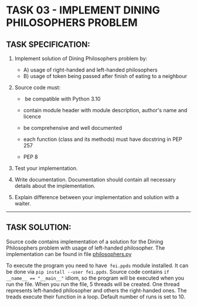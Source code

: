 # TASK 03 - IMPLEMENT DINING PHILOSOPHERS PROBLEM

## TASK SPECIFICATION:

1. Implement solution of Dining Philosophers problem by:
    - A) usage of right-handed and left-handed philosophers
    - B) usage of token being passed after finish of eating to a neighbour
2. Source code must:   
  
   -  be compatible with Python 3.10

   - contain module header with module description, author's name and licence
    
   - be comprehensive and well documented
    
   - each function (class and its methods) must have docstring in PEP 257
    
   - PEP 8
2. Test your implementation.
3. Write documentation. Documentation should contain all necessary details about the implementation. 
4. Explain difference between your implementation and solution with a waiter.
---
## TASK SOLUTION:

Source code contains implementation of a solution for the Dining Philosophers problem with usage of left-handed philosopher. The implementation can be found in file [philosophers.py](https://github.com/AlzbetaFekiacova/Fekiacova_105061_feippds/blob/03/philosphers.py)

To execute the program you need to have  `fei.ppds` module installed. It can be done via `pip install --user fei.ppds`. Source code contains `if __name__ == "__main__"` idiom, so the program will be executed when you run the file. When you run the file, 5 threads will be created. One thread represents left-handed philosopher and others the right-handed ones. The treads execute their function in a loop. Default number of runs is set to 10.